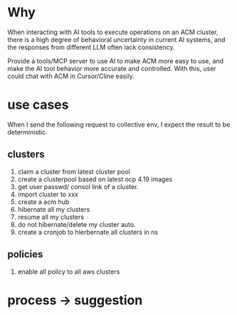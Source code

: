# Why
When interacting with AI tools to execute operations on an ACM cluster, there is a high degree of behavioral uncertainty in current AI systems, and the responses from different LLM often lack consistency.

Provide a tools/MCP server to use AI to make ACM more easy to use, and make the AI tool behavior more accurate and controlled. With this, user could chat with ACM in Cursor/Cline easily.

# use cases
When I send the following request to collective env, I expect the result to be deterministic.

## clusters 
1. claim a cluster from latest cluster pool
2. create a clusterpool based on latest ocp 4.19 images
3. get user passwd/ consol link of a cluster.
4. import cluster <xxx> to xxx
5. create a acm hub
6. hibernate all my clusters
7. resume all my clusters
8. do not hibernate/delete my cluster auto.
9. create a cronjob to hierbernate all clusters in ns

## policies
1. enable all policy to all aws clusters

# process -> suggestion

